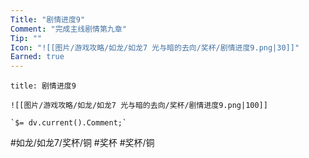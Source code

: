 ```yaml
---
Title: "剧情进度9"
Comment: "完成主线剧情第九章"
Tip: ""
Icon: "![[图片/游戏攻略/如龙/如龙7 光与暗的去向/奖杯/剧情进度9.png|30]]"
Earned: true
---
```

```ad-common-bronze-trophy
title: 剧情进度9

![[图片/游戏攻略/如龙/如龙7 光与暗的去向/奖杯/剧情进度9.png|100]]

`$= dv.current().Comment;`

```

#如龙/如龙7/奖杯/铜 #奖杯 #奖杯/铜
